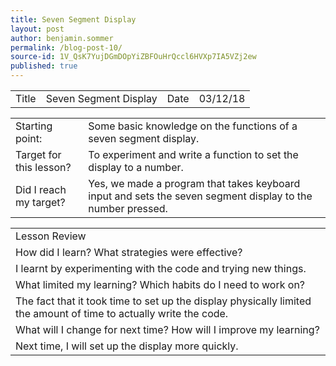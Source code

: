 ```yaml
---
title: Seven Segment Display
layout: post
author: benjamin.sommer
permalink: /blog-post-10/
source-id: 1V_QsK7YujDGmDOpYiZBFOuHrQccl6HVXp7IA5VZj2ew
published: true
---
```

<table>
  <tr>
    <td>Title</td>
    <td>Seven Segment Display</td>
    <td>Date</td>
    <td>03/12/18</td>
  </tr>
</table>


<table>
  <tr>
    <td>Starting point:</td>
    <td>Some basic knowledge on the functions of a seven segment display.</td>
  </tr>
  <tr>
    <td>Target for this lesson?</td>
    <td>To experiment and write a function to set the display to a number.</td>
  </tr>
  <tr>
    <td>Did I reach my target? </td>
    <td>Yes, we made a program that takes keyboard input and sets the seven segment display to the number pressed.</td>
  </tr>
</table>


<table>
  <tr>
    <td>Lesson Review</td>
  </tr>
  <tr>
    <td>How did I learn? What strategies were effective? </td>
  </tr>
  <tr>
    <td>I learnt by experimenting with the code and trying new things.</td>
  </tr>
  <tr>
    <td>What limited my learning? Which habits do I need to work on? </td>
  </tr>
  <tr>
    <td>The fact that it took time to set up the display physically limited the amount of time to actually write the code.</td>
  </tr>
  <tr>
    <td>What will I change for next time? How will I improve my learning?</td>
  </tr>
  <tr>
    <td>Next time, I will set up the display more quickly.</td>
  </tr>
</table>


